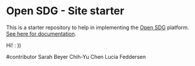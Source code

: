 # Open SDG - Site starter

This is a starter repository to help in implementing the [Open SDG](https://github.com/open-sdg/open-sdg) platform. [See here for documentation](https://open-sdg.readthedocs.io).

Hi! : ))

#contributor
    Sarah Beyer
    Chih-Yu Chen
    Lucia Feddersen
